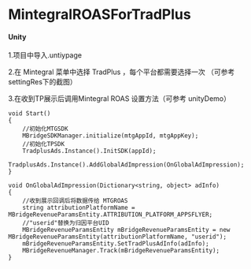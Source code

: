 # MintegralROASForTradPlus

#### Unity 
1.项目中导入.untiypage 

2.在 Mintegral 菜单中选择 TradPlus ，每个平台都需要选择一次 （可参考 settingRes下的截图）

3.在收到TP展示后调用Mintegral ROAS 设置方法（可参考 unityDemo）
 
```
void Start()
{
    //初始化MTGSDK
    MBridgeSDKManager.initialize(mtgAppId, mtgAppKey);
    //初始化TPSDK
    TradplusAds.Instance().InitSDK(appId);
    TradplusAds.Instance().AddGlobalAdImpression(OnGlobalAdImpression);
}

void OnGlobalAdImpression(Dictionary<string, object> adInfo)
{
    //收到展示回调后将数据传给 MTGROAS
    string attributionPlatformName = MBridgeRevenueParamsEntity.ATTRIBUTION_PLATFORM_APPSFLYER;
    //"userid"替换为归因平台UID
    MBridgeRevenueParamsEntity mBridgeRevenueParamsEntity = new MBridgeRevenueParamsEntity(attributionPlatformName, "userid");
    mBridgeRevenueParamsEntity.SetTradPlusAdInfo(adInfo);
    MBridgeRevenueManager.Track(mBridgeRevenueParamsEntity);
}

```
